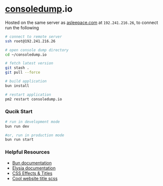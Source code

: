 # [consoledump](https://consoledump.io).io

Hosted on the same server as [asleepace.com](https://asleepace.com) at `192.241.216.26`, to connect run the following

```bash
# connect to remote server
ssh root@192.241.216.26

# open console dump directory
cd ~/consoledump.io

# fetch latest version
git stash .
git pull --force

# build application
bun install

# restart application
pm2 restart consoledump.io
```

### Qucik Start

```bash
# run in development mode
bun run dev

#or, run in production mode
bun run start
```

### Helpful Resources

- [Bun documentation](https://bun.sh/docs)
- [Elysia documentation](https://elysiajs.com/)
- [CSS Effects & Titles](https://freefrontend.com/css-text-effects/)
- [Cool website title scss](https://codepen.io/wheatup/pen/mdwWvGq)
